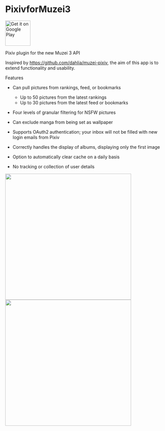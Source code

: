 # PixivforMuzei3

[<img src="https://play.google.com/intl/en_us/badges/images/generic/en_badge_web_generic.png"
      alt="Get it on Google Play"
      height="80">][googlePlay]
      
[googlePlay]: https://play.google.com/store/apps/details?id=com.antony.muzei.pixiv&pcampaignid=MKT-Other-global-all-co-prtnr-py-PartBadge-Mar2515-1

Pixiv plugin for the new Muzei 3 API

Inspired by https://github.com/dahlia/muzei-pixiv, the aim of this app is to extend functionality and usability.

Features
  - Can pull pictures from rankings, feed, or bookmarks
    - Up to 50 pictures from the latest rankings
    - Up to 30 pictures from the latest feed or bookmarks
  - Four levels of granular filtering for NSFW pictures
  - Can exclude manga from being set as wallpaper
  - Supports OAuth2 authentication; your inbox will not be filled with new login emails from Pixiv
  - Correctly handles the display of albums, displaying only the first image
  - Option to automatically clear cache on a daily basis
  
  - No tracking or collection of user details

<img src="https://github.com/yellowbluesky/PixivforMuzei3/blob/master/artwork/main.png" width="400"> <img src="https://github.com/yellowbluesky/PixivforMuzei3/blob/master/artwork/settings.png" width="400">

